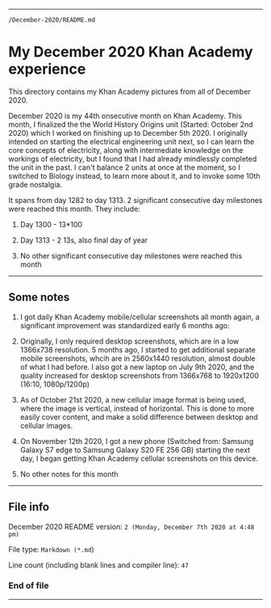
***

`/December-2020/README.md`

# My December 2020 Khan Academy experience

This directory contains my Khan Academy pictures from all of December 2020.

December 2020 is my 44th onsecutive month on Khan Academy. This month, I finalized the the World History Origins unit (Started: October 2nd 2020) which I worked on finishing up to December 5th 2020. I originally intended on starting the electrical engineering unit next, so I can learn the core concepts of electricity, along with intermediate knowledge on the workings of electricity, but I found that I had already mindlessly completed the unit in the past. I can't balance 2 units at once at the moment, so I switched to Biology instead, to learn more about it, and to invoke some 10th grade nostalgia.

It spans from day 1282 to day 1313. 2 significant consecutive day milestones were reached this month. They include:

1. Day 1300 - 13*100

2. Day 1313 - 2 13s, also final day of year

3. No other significant consecutive day milestones were reached this month

***

## Some notes

1. I got daily Khan Academy mobile/cellular screenshots all month again, a significant improvement was standardized early 6 months ago:

2. Originally, I only required desktop screenshots, which are in a low 1366x738 resolution. 5 months ago, I started to get additional separate mobile screenshots, whcih are in 2560x1440 resolution, almost double of what I had before. I also got a new laptop on July 9th 2020, and the quality increased for desktop screenshots from 1366x768 to 1920x1200 (16:10, 1080p/1200p)

3. As of October 21st 2020, a new cellular image format is being used, where the image is vertical, instead of horizontal. This is done to more easily cover content, and make a solid difference between desktop and cellular images.

4. On November 12th 2020, I got a new phone (Switched from: Samsung Galaxy S7 edge to Samsung Galaxy S20 FE 256 GB) starting the next day, I began getting Khan Academy cellular screenshots on this device.

5. No other notes for this month

***

## File info

December 2020 README version: `2 (Monday, December 7th 2020 at 4:48 pm)`

File type: `Markdown (*.md`)

Line count (including blank lines and compiler line): `47`

### End of file

***
